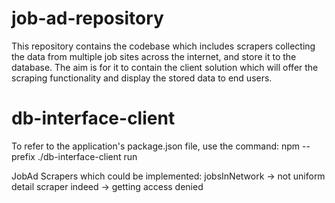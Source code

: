 # job-ad-repository
This repository contains the codebase which includes scrapers collecting the data from multiple job sites across the internet, and store it to the database. The aim is for it to contain the client solution which will offer the scraping functionality and display the stored data to end users.

# db-interface-client
To refer to the application's package.json file, use the command: npm --prefix ./db-interface-client run <command>

JobAd Scrapers which could be implemented:
    jobsInNetwork -> not uniform detail scraper
    indeed -> getting access denied
